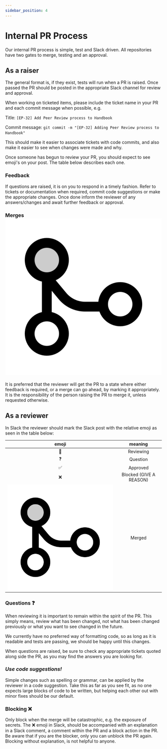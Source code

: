 ```yaml
---
sidebar_position: 4
---
```


# Internal PR Process

Our internal PR process is simple, test and Slack driven.  All repositories have two gates to merge, testing and an approval.  

## As a raiser

The general format is, if they exist, tests will run when a PR is raised.  Once passed the PR should be posted in the appropriate Slack channel for review and approval.

When working on ticketed items, please include the ticket name in your PR and each commit message when possible, e.g.

Title: `[EP-32] Add Peer Review process to Handbook`

Commit message: `git commit -m "[EP-32] Adding Peer Review process to Handbook"`

This should make it easier to associate tickets with code commits, and also make it easier to see when changes were made and why.

Once someone has begun to review your PR, you should expect to see emoji's on your post.  The table below describes each one.

### Feedback

If questions are raised, it is on you to respond in a timely fashion.  Refer to tickets or documentation when required, commit code suggestions or make the appropriate changes.  Once done inform the reviewer of any answers/changes and await further feedback or approval.

### Merges ![merged](./images/merge.png)

It is preferred that the reviewer will get the PR to a state where either feedback is required, or a merge can go ahead, by marking it appropriately.  It is the responsibility of the person raising the PR to merge it, unless requested otherwise.

## As a reviewer

In Slack the reviewer should mark the Slack post with the relative emoji as seen in the table below:

| emoji | meaning |
|:-----:|:-------:|
| :eyes: | Reviewing |
| :question: | Question |
| :white_check_mark: | Approved |
| :x: | Blocked (GIVE A REASON) |
| ![merged](./images/merge.png) | Merged |

### Questions :question:

When reviewing it is important to remain within the spirit of the PR.  This simply means, review what has been changed, not what has been changed previously or what you want to see changed in the future.

We currently have no preferred way of formatting code, so as long as it is readable and tests are passing, we should be happy until this changes.

When questions are raised, be sure to check any appropriate tickets quoted along side the PR, as you may find the answers you are looking for.

### _*Use code suggestions!*_ 

Simple changes such as spelling or grammar, can be applied by the reviewer in a code suggestion.  Take this as far as you see fit, as no one expects large blocks of code to be written, but helping each other out with minor fixes should be our default.

### Blocking :x:

Only block when the merge will be catastrophic, e.g. the exposure of secrets.  The :x: emoji in Slack, should be accompanied with an explanation in a Slack comment, a comment within the PR and a block action in the PR.  Be aware that if you are the blocker, only you can unblock the PR again.  Blocking without explanation, is not helpful to anyone.
